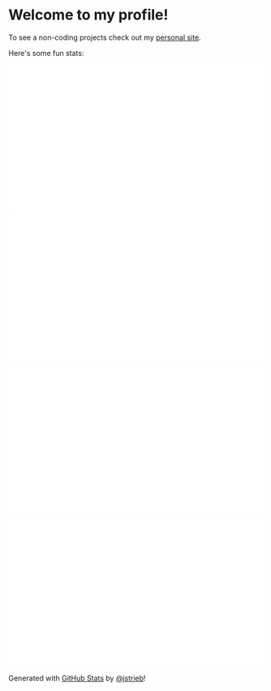 # Welcome to my profile!

To see a non-coding projects check out my [personal site](https://dankenerson.com).

Here's some fun stats:

![Overview Stats](https://raw.githubusercontent.com/dkeners/dkeners/master/generated/overview.svg#gh-dark-mode-only)
![Overview Stats](https://raw.githubusercontent.com/dkeners/dkeners/master/generated/overview.svg#gh-light-mode-only)
![Language Stats](https://raw.githubusercontent.com/dkeners/dkeners/master/generated/languages.svg#gh-dark-mode-only)
![Language Stats](https://raw.githubusercontent.com/dkeners/dkeners/master/generated/languages.svg#gh-light-mode-only)

Generated with [GitHub Stats](https://github.com/jstrieb/github-stats) by [@jstrieb](https://github.com/jstrieb)!
